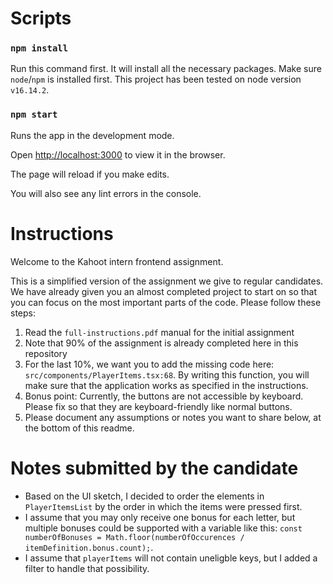 # Scripts

### `npm install`

Run this command first. It will install all the necessary packages. Make sure `node`/`npm` is installed first. This project has been tested on node version `v16.14.2`.

### `npm start`

Runs the app in the development mode.

Open [http://localhost:3000](http://localhost:3000) to view it in the browser.

The page will reload if you make edits.

You will also see any lint errors in the console.

# Instructions

Welcome to the Kahoot intern frontend assignment.

This is a simplified version of the assignment we give to regular candidates. We have already given you an almost completed project to start on so that you can focus on the most important parts of the code. Please follow these steps:

1. Read the `full-instructions.pdf` manual for the initial assignment
2. Note that 90% of the assignment is already completed here in this repository
3. For the last 10%, we want you to add the missing code here: `src/components/PlayerItems.tsx:68`. By writing this function, you will make sure that the application works as specified in the instructions.
4. Bonus point: Currently, the buttons are not accessible by keyboard. Please fix so that they are keyboard-friendly like normal buttons.
5. Please document any assumptions or notes you want to share below, at the bottom of this readme.

# Notes submitted by the candidate

- Based on the UI sketch, I decided to order the elements in `PlayerItemsList` by the order in which the items were pressed first.
- I assume that you may only receive one bonus for each letter, but multiple bonuses could be supported with a variable like this: 
`const numberOfBonuses = Math.floor(numberOfOccurences / itemDefinition.bonus.count);`.
- I assume that `playerItems` will not contain uneligble keys, but I added a filter to handle that possibility.

